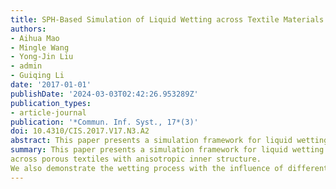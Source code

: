 ```yaml
---
title: SPH-Based Simulation of Liquid Wetting across Textile Materials
authors:
- Aihua Mao
- Mingle Wang
- Yong-Jin Liu
- admin
- Guiqing Li
date: '2017-01-01'
publishDate: '2024-03-03T02:42:26.953289Z'
publication_types:
- article-journal
publication: '*Commun. Inf. Syst., 17*(3)'
doi: 10.4310/CIS.2017.V17.N3.A2
abstract: This paper presents a simulation framework for liquid wetting across porous textiles with anisotropic inner structure. The textile is composed by intersected fibers and forms capillary pores in the void space, which provides an important force to drive the diffusion by capillary action. The influence of the properties of the textile on the wetting process, such as contact angle, hygroscopicity and porosity, is considered into the liquid wetting process in detail. By liquid-textile coupling, the wetting process is simulated through liquid absorption/desorption by fiber and liquid diffusion in the means of inner fiber, intersected fibers and capillary action. The second Fick’s law is used to describe the non-steady wetting process. Based on the SPH method for fluid simulation, this framework can simulate the liquid wetting across the porous textile by dripping single or multiple drops of water. We also demonstrate the wetting process with the influence of different properties of the textile.
summary: This paper presents a simulation framework for liquid wetting
across porous textiles with anisotropic inner structure.
We also demonstrate the wetting process with the influence of different properties of the textile.
---
```

